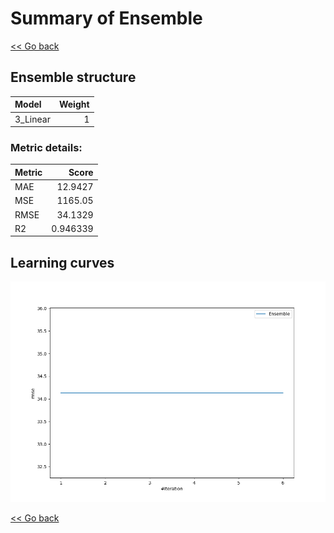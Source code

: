 # Summary of Ensemble

[<< Go back](../README.md)


## Ensemble structure
| Model    |   Weight |
|:---------|---------:|
| 3_Linear |        1 |

### Metric details:
| Metric   |       Score |
|:---------|------------:|
| MAE      |   12.9427   |
| MSE      | 1165.05     |
| RMSE     |   34.1329   |
| R2       |    0.946339 |



## Learning curves
![Learning curves](learning_curves.png)

[<< Go back](../README.md)
